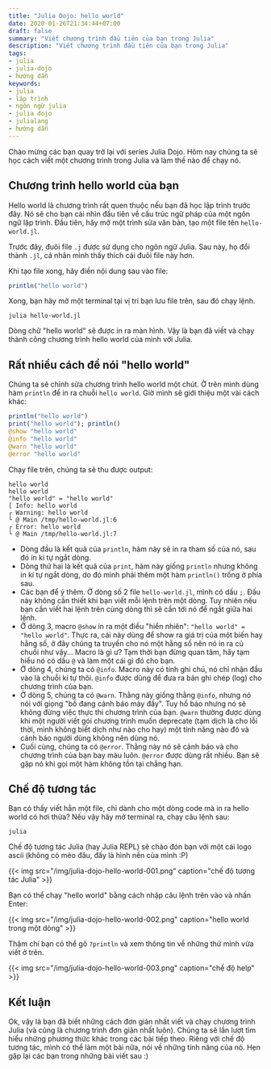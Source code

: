 ```yaml
---
title: "Julia Dojo: hello world"
date: 2020-01-26T21:34:44+07:00
draft: false
summary: "Viết chương trình đầu tiên của bạn trong Julia"
description: "Viết chương trình đầu tiên của bạn trong Julia"
tags:
- julia
- julia-dojo
- hướng dẫn
keywords:
- julia
- lập trình
- ngôn ngữ julia
- julia dojo
- julialang
- hướng dẫn
---
```


Chào mừng các bạn quay trở lại với series Julia Dojo. Hôm nay chúng ta sẽ học cách viết một chương trình trong Julia và làm thế nào để chạy nó.

## Chương trình hello world của bạn

Hello world là chương trình rất quen thuộc nếu bạn đã học lập trình trước đây. Nó sẽ cho bạn cái nhìn đầu tiên về cấu trúc ngữ pháp của một ngôn ngữ lập trình. Đầu tiên, hãy mở một trình sửa văn bản, tạo một file tên `hello-world.jl`.

Trước đây, đuôi file `.j` được sử dụng cho ngôn ngữ Julia. Sau này, họ đổi thành `.jl`, cá nhân mình thấy thích cái đuôi file này hơn.

Khi tạo file xong, hãy điền nội dung sau vào file:
```julia
println("hello world")
```

Xong, bạn hãy mở một terminal tại vị trí bạn lưu file trên, sau đó chạy lệnh.

```shell
julia hello-world.jl
```

Dòng chữ "hello world" sẽ được in ra màn hình. Vậy là bạn đã viết và chạy thành công chương trình hello world của mình với Julia.

## Rất nhiều cách để nói "hello world"

Chúng ta sẽ chỉnh sửa chương trình hello world một chút. Ở trên mình dùng hàm `println` để in ra chuỗi `hello world`. Giờ mình sẽ giới thiệu một vài cách khác:

```julia
println("hello world")
print("hello world"); println()
@show "hello world"
@info "hello world"
@warn "hello world"
@error "hello world"
```

Chạy file trên, chúng ta sẽ thu được output:
```
hello world
hello world
"hello world" = "hello world"
[ Info: hello world
┌ Warning: hello world
└ @ Main /tmp/hello-world.jl:6
┌ Error: hello world
└ @ Main /tmp/hello-world.jl:7
```

- Dòng đầu là kết quả của `println`, hàm này sẽ in ra tham số của nó, sau đó in kí tự ngắt dòng.
- Dòng thứ hai là kết quả của `print`, hàm này giống `println` nhưng không in kí tự ngắt dòng, do đó mình phải thêm một hàm `println()` trống ở phía sau.
- Các bạn để ý thêm. Ở dòng số 2 file `hello-world.jl`, mình có dấu `;`. Đấu này không cần thiết khi bạn viết mỗi lệnh trên một dòng. Tuy nhiên nếu bạn cần viết hai lệnh trên cùng dòng thì sẽ cần tới nó để ngắt giữa hai lệnh.
- Ở dòng 3, macro `@show` in ra một điều "hiển nhiên": `"hello world" = "hello world"`. Thực ra, cái này dùng để show ra giá trị của một biến hay hằng số, ở đây chúng ta truyền cho nó một hằng số nên nó in ra củ chuối như vậy... Macro là gì ư? Tạm thời bạn đừng quan tâm, hãy tạm hiểu nó có dấu `@` và làm một cái gì đó cho bạn.
- Ở dòng 4, chúng ta có `@info`. Macro này có tính ghi chú, nó chỉ nhận đầu vào là chuỗi kí tự thôi. `@info` được dùng để đưa ra bản ghi chép (log) cho chương trình của bạn.
- Ở dòng 5, chúng ta có `@warn`. Thằng này giống thằng `@info`, nhưng nó nói với giọng "bố đang cảnh báo mày đấy". Tuy hổ báo nhưng nó sẽ không đừng việc thực thi chương trình của bạn. `@warn` thường được dùng khi một người viết gói chương trình muốn deprecate (tạm dịch là cho lỗi thời, mình không biết dịch như nào cho hay) một tính năng nào đó và cảnh báo người dùng không nên dùng nó.
- Cuối cùng, chúng ta có `@error`. Thằng này nó sẽ cảnh báo và cho chương trình của bạn bay màu luôn. `@error` được dùng rất nhiều. Bạn sẽ gặp nó khi gọi một hàm không tồn tại chẳng hạn.

## Chế độ tương tác

Bạn có thấy viết hẳn một file, chỉ dành cho một dòng code mà in ra hello world có hơi thừa? Nếu vậy hãy mở terminal ra, chạy câu lệnh sau:
```shell
julia
```

Chế độ tương tác Julia (hay Julia REPL) sẽ chào đón bạn với một cái logo ascii (không có mèo đâu, đấy là hình nền của mình :P)

{{< img src="/img/julia-dojo-hello-world-001.png" caption="chế độ tương tác Julia" >}}

Bạn có thể chạy "hello world" bằng cách nhập câu lệnh trên vào và nhấn Enter:

{{< img src="/img/julia-dojo-hello-world-002.png" caption="hello world trong một dòng" >}}

Thậm chí bạn có thể gõ `?println` và xem thông tin về những thứ mình vừa viết ở trên.

{{< img src="/img/julia-dojo-hello-world-003.png" caption="chế độ help" >}}

## Kết luận

Ok, vậy là bạn đã biết những cách đơn giản nhất viết và chạy chương trình Julia (và cũng là chương trình đơn giản nhất luôn). Chúng ta sẽ lần lượt tìm hiểu những phương thức khác trong các bài tiếp theo. Riêng với chế độ tương tác, mình có thể làm một bài nữa, nói về những tính năng của nó. Hẹn gặp lại các bạn trong những bài viết sau :)
